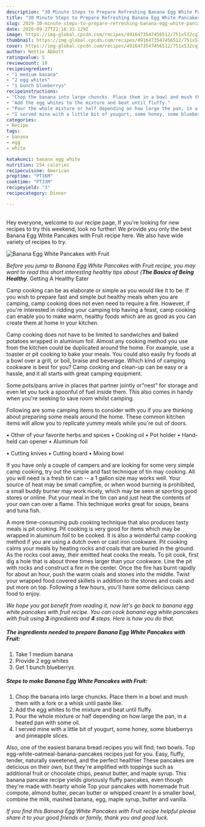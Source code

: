 ```yaml
---
description: "30 Minute Steps to Prepare Refreshing Banana Egg White Pancakes with Fruit"
title: "30 Minute Steps to Prepare Refreshing Banana Egg White Pancakes with Fruit"
slug: 2929-30-minute-steps-to-prepare-refreshing-banana-egg-white-pancakes-with-fruit
date: 2020-09-27T22:16:33.129Z
image: https://img-global.cpcdn.com/recipes/4916473547456512/751x532cq70/banana-egg-white-pancakes-with-fruit-recipe-main-photo.jpg
thumbnail: https://img-global.cpcdn.com/recipes/4916473547456512/751x532cq70/banana-egg-white-pancakes-with-fruit-recipe-main-photo.jpg
cover: https://img-global.cpcdn.com/recipes/4916473547456512/751x532cq70/banana-egg-white-pancakes-with-fruit-recipe-main-photo.jpg
author: Nettie Abbott
ratingvalue: 5
reviewcount: 10
recipeingredient:
- "1 medium banana"
- "2 egg whites"
- "1 bunch blueberrys"
recipeinstructions:
- "Chop the banana into large chuncks. Place them in a bowl and mush them with a fork or a whisk until paste like."
- "Add the egg whites to the mixture and beat until fluffy."
- "Pour the whole mixture or half depending on how large the pan, in a heated pan with some oil."
- "I served mine with a little bit of yougurt, some honey, some blueberrys and pineapple slices."
categories:
- Recipe
tags:
- banana
- egg
- white

katakunci: banana egg white 
nutrition: 254 calories
recipecuisine: American
preptime: "PT16M"
cooktime: "PT33M"
recipeyield: "3"
recipecategory: Dinner

---
```

<br>
Hey everyone, welcome to our recipe page, If you're looking for new recipes to try this weekend, look no further! We provide you only the best Banana Egg White Pancakes with Fruit recipe here. We also have wide variety of recipes to try.
<br>


![Banana Egg White Pancakes with Fruit](https://img-global.cpcdn.com/recipes/4916473547456512/751x532cq70/banana-egg-white-pancakes-with-fruit-recipe-main-photo.jpg)

<i>Before you jump to Banana Egg White Pancakes with Fruit recipe, you may want to read this short interesting healthy tips about {<strong>The Basics of Being Healthy</strong>.</i>
Getting A Healthy Eater

    
Camp cooking can be as elaborate or simple as you would like it to be. If you wish to prepare fast and simple but healthy meals when you are camping, camp cooking does not even need to require a fire. However, if you're interested in ridding your camping trip having a feast, camp cooking can enable you to make warm, healthy foods which are as good as you can create them at home in your kitchen.

Camp cooking does not have to be limited to sandwiches and baked potatoes wrapped in aluminum foil.  Almost any cooking method you use from the kitchen could be duplicated around the home. For example, use a toaster or pit cooking to bake your meals. You could also easily fry foods at a bowl over a grill, or boil, braise and beverage. Which kind of camping cookware is best for you? Camp cooking and clean-up can be easy or a hassle, and it all starts with great camping equipment.

Some pots/pans arrive in places that partner jointly or"nest" for storage and even let you tuck a spoonful of fuel inside them. This also comes in handy when you're seeking to save room whilst camping.

Following are some camping items to consider with you if you are thinking about preparing some meals around the home. These common kitchen items will allow you to replicate yummy meals while you're out of doors.


• Other of your favorite herbs and spices
• Cooking oil
• Pot holder
• Hand-held can opener
• Aluminum foil

• Cutting knives
• Cutting board
• Mixing bowl


If you have only a couple of campers and are looking for some very simple camp cooking, try out the simple and fast technique of tin may cooking. All you will need is a fresh tin can -- a 1 gallon size may works well. Your source of heat may be small campfire, or when wood burning is prohibited, a small buddy burner may work nicely, which may be seen at sporting good stores or online. Put your meal in the tin can and just heat the contents of your own can over a flame.  This technique works great for soups, beans and tuna fish.

A more time-consuming pub cooking technique that also produces tasty meals is pit cooking. Pit cooking is very good for items which may be wrapped in aluminum foil to be cooked.  It is also a wonderful camp cooking method if you are using a dutch oven or cast iron cookware. Pit cooking calms your meals by heating rocks and coals that are buried in the ground. As the rocks cool away, their emitted heat cooks the meals. To pit cook, first dig a hole that is about three times larger than your cookware. Line the pit with rocks and construct a fire in the center. Once the fire has burnt rapidly for about an hour, push the warm coals and stones into the middle. Twist your wrapped food covered skillets in addition to the stones and coals and put more on top. Following a few hours, you'll have some delicious camp food to enjoy.


<i>We hope you got benefit from reading it, now let's go back to banana egg white pancakes with fruit recipe. You can cook banana egg white pancakes with fruit using <strong>3</strong> ingredients and <strong>4</strong> steps. Here is how you do that.
</i>

##### The ingredients needed to prepare Banana Egg White Pancakes with Fruit:

1. Take 1 medium banana
1. Provide 2 egg whites
1. Get 1 bunch blueberrys


##### Steps to make Banana Egg White Pancakes with Fruit:

1. Chop the banana into large chuncks. Place them in a bowl and mush them with a fork or a whisk until paste like.
1. Add the egg whites to the mixture and beat until fluffy.
1. Pour the whole mixture or half depending on how large the pan, in a heated pan with some oil.
1. I served mine with a little bit of yougurt, some honey, some blueberrys and pineapple slices.


Also, one of the easiest banana bread recipes you will find; two bowls. Top egg-white-oatmeal-banana-pancakes recipes just for you. Easy, fluffy, tender, naturally sweetened, and the perfect healthier These pancakes are delicious on their own, but they&#39;re amplified with toppings such as additional fruit or chocolate chips, peanut butter, and maple syrup. This banana pancake recipe yields gloriously fluffy pancakes, even though they&#39;re made with hearty whole Top your pancakes with homemade fruit compote, almond butter, pecan butter or whipped cream! In a smaller bowl, combine the milk, mashed banana, egg, maple syrup, butter and vanilla. 

<i>If you find this Banana Egg White Pancakes with Fruit recipe helpful please share it to your good friends or family, thank you and good luck.</i>
